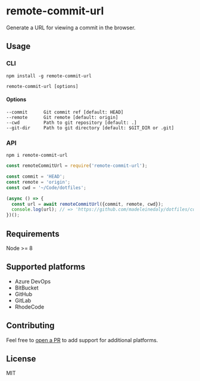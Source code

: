 # remote-commit-url

Generate a URL for viewing a commit in the browser.

## Usage

### CLI

``` shell
npm install -g remote-commit-url
```

``` shell
remote-commit-url [options]
```

#### Options

``` shell
--commit      Git commit ref [default: HEAD]
--remote      Git remote [default: origin]
--cwd         Path to git repository [default: .]
--git-dir     Path to git directory [default: $GIT_DIR or .git]
```

### API

``` shell
npm i remote-commit-url
```

``` jsx
const remoteCommitUrl = require('remote-commit-url');

const commit = 'HEAD';
const remote = 'origin';
const cwd = '~/Code/dotfiles';

(async () => {
  const url = await remoteCommitUrl({commit, remote, cwd});
  console.log(url); // => 'https://github.com/madeleinedaly/dotfiles/commit/HEAD'
})();
```

## Requirements

Node >= 8

## Supported platforms
* Azure DevOps
* BitBucket
* GitHub
* GitLab
* RhodeCode

## Contributing

Feel free to [open a PR](https://github.com/madeleinedaly/remote-commit-url/compare) to add support for additional platforms.

## License

MIT
